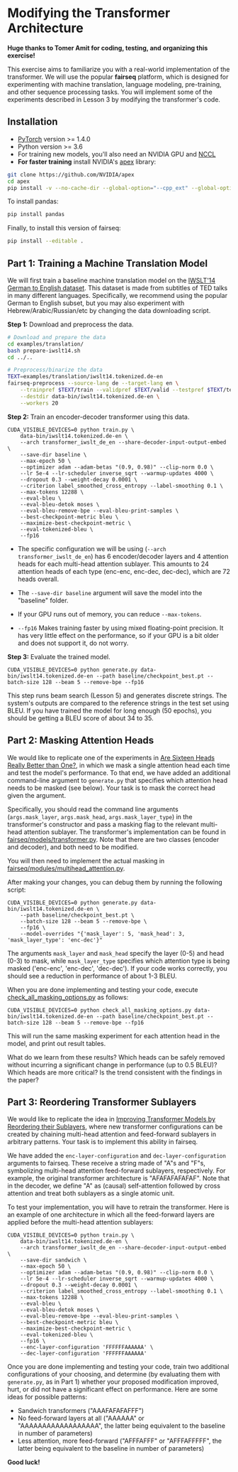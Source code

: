 # Modifying the Transformer Architecture

**Huge thanks to Tomer Amit for coding, testing, and organizing this exercise!**

This exercise aims to familiarize you with a real-world implementation of the transformer.
We will use the popular **fairseq** platform, which is designed for experimenting with machine translation, language modeling, pre-training, and other sequence processing tasks.
You will implement some of the experiments described in Lesson 3 by modifying the transformer's code.

## Installation

* [PyTorch](http://pytorch.org/) version >= 1.4.0
* Python version >= 3.6
* For training new models, you'll also need an NVIDIA GPU and [NCCL](https://github.com/NVIDIA/nccl)
* **For faster training** install NVIDIA's [apex](https://github.com/NVIDIA/apex) library:
```bash
git clone https://github.com/NVIDIA/apex
cd apex
pip install -v --no-cache-dir --global-option="--cpp_ext" --global-option="--cuda_ext" --global-option="--deprecated_fused_adam" --global-option="--xentropy" --global-option="--fast_multihead_attn" ./
```

To install pandas:
```bash
pip install pandas
```

Finally, to install this version of fairseq:
```bash
pip install --editable .
```

## Part 1: Training a Machine Translation Model

We will first train a baseline machine translation model on the [IWSLT'14 German to English dataset](http://workshop2014.iwslt.org/downloads/proceeding.pdf).
This dataset is made from subtitles of TED talks in many different languages. Specifically, we recommend using the popular German to English subset, but you may also experiment with Hebrew/Arabic/Russian/etc by changing the data downloading script.

**Step 1:** Download and preprocess the data.
```bash
# Download and prepare the data
cd examples/translation/
bash prepare-iwslt14.sh
cd ../..

# Preprocess/binarize the data
TEXT=examples/translation/iwslt14.tokenized.de-en
fairseq-preprocess --source-lang de --target-lang en \
    --trainpref $TEXT/train --validpref $TEXT/valid --testpref $TEXT/test \
    --destdir data-bin/iwslt14.tokenized.de-en \
    --workers 20
```

**Step 2:** Train an encoder-decoder transformer using this data.
```
CUDA_VISIBLE_DEVICES=0 python train.py \
    data-bin/iwslt14.tokenized.de-en \
    --arch transformer_iwslt_de_en --share-decoder-input-output-embed \
    --save-dir baseline \
    --max-epoch 50 \
    --optimizer adam --adam-betas "(0.9, 0.98)" --clip-norm 0.0 \
    --lr 5e-4 --lr-scheduler inverse_sqrt --warmup-updates 4000 \
    --dropout 0.3 --weight-decay 0.0001 \
    --criterion label_smoothed_cross_entropy --label-smoothing 0.1 \
    --max-tokens 12288 \
    --eval-bleu \
    --eval-bleu-detok moses \
    --eval-bleu-remove-bpe --eval-bleu-print-samples \
    --best-checkpoint-metric bleu \
    --maximize-best-checkpoint-metric \
    --eval-tokenized-bleu \
    --fp16
```

* The specific configuration we will be using (```--arch transformer_iwslt_de_en```) has 6 encoder/decoder layers and 4 attention heads for each multi-head attention sublayer. This amounts to 24 attention heads of each type (enc-enc, enc-dec, dec-dec), which are 72 heads overall.

* The ```--save-dir baseline``` argument will save the model into the "baseline" folder.

* If your GPU runs out of memory, you can reduce ```--max-tokens```.

* ```--fp16``` Makes training faster by using mixed floating-point precision. It has very little effect on the performance, so if your GPU is a bit older and does not support it, do not worry.

**Step 3:** Evaluate the trained model.
```
CUDA_VISIBLE_DEVICES=0 python generate.py data-bin/iwslt14.tokenized.de-en --path baseline/checkpoint_best.pt --batch-size 128 --beam 5 --remove-bpe --fp16
```

This step runs beam search (Lesson 5) and generates discrete strings. The system's outputs are compared to the reference strings in the test set using BLEU. If you have trained the model for long enough (50 epochs), you should be getting a BLEU score of about 34 to 35.


## Part 2: Masking Attention Heads

We would like to replicate one of the experiments in [Are Sixteen Heads Really Better than One?](https://arxiv.org/abs/1905.10650), in which we mask a single attention head each time and test the model's performance.
To that end, we have added an additional command-line argument to ```generate.py``` that specifies which attention head needs to be masked (see below). Your task is to mask the correct head given the argument.

Specifically, you should read the command line arguments (```args.mask_layer```, ```args.mask_head```, ```args.mask_layer_type```) in the transformer's constructor and pass a masking flag to the relevant multi-head attention sublayer. The transformer's implementation can be found in [fairseq/models/transformer.py](fairseq/models/transformer.py). Note that there are two classes (encoder and decoder), and both need to be modified.

You will then need to implement the actual masking in [fairseq/modules/multihead_attention.py](fairseq/modules/multihead_attention.py).

After making your changes, you can debug them by running the following script:
```
CUDA_VISIBLE_DEVICES=0 python generate.py data-bin/iwslt14.tokenized.de-en \
    --path baseline/checkpoint_best.pt \
    --batch-size 128 --beam 5 --remove-bpe \
	--fp16 \
    --model-overrides "{'mask_layer': 5, 'mask_head': 3, 'mask_layer_type': 'enc-dec'}"
```
The arguments ```mask_layer``` and ```mask_head``` specify the layer (0-5) and head (0-3) to mask, while ```mask_layer_type``` specifies which attention type is being masked ('enc-enc', 'enc-dec', 'dec-dec'). If your code works correctly, you should see a reduction in performance of about 1-3 BLEU.

When you are done implementing and testing your code, execute [check_all_masking_options.py](check_all_masking_options.py) as follows:
```
CUDA_VISIBLE_DEVICES=0 python check_all_masking_options.py data-bin/iwslt14.tokenized.de-en --path baseline/checkpoint_best.pt --batch-size 128 --beam 5 --remove-bpe --fp16
```
This will run the same masking experiment for each attention head in the model, and print out result tables.

What do we learn from these results? Which heads can be safely removed without incurring a significant change in performance (up to 0.5 BLEU)? Which heads are more critical? Is the trend consistent with the findings in the paper?


## Part 3: Reordering Transformer Sublayers

We would like to replicate the idea in [Improving Transformer Models by Reordering their Sublayers](https://arxiv.org/abs/1911.03864), where new transformer configurations can be created by chaining multi-head attention and feed-forward sublayers in arbitrary patterns. Your task is to implement this ability in fairseq.

We have added the ```enc-layer-configuration``` and ```dec-layer-configuration``` arguments to fairseq. These receive a string made of "A"s and "F"s, symbolizing multi-head attention feed-forward sublayers, respectively. For example, the original transformer architecture is "AFAFAFAFAFAF". Note that in the decoder, we define "A" as (causal) self-attention followed by cross attention and treat both sublayers as a single atomic unit.

To test your implementation, you will have to retrain the transformer. Here is an example of one architecture in which all the feed-forward layers are applied before the multi-head attention sublayers:
```
CUDA_VISIBLE_DEVICES=0 python train.py \
    data-bin/iwslt14.tokenized.de-en \
    --arch transformer_iwslt_de_en --share-decoder-input-output-embed \
    --save-dir sandwich \
    --max-epoch 50 \
    --optimizer adam --adam-betas "(0.9, 0.98)" --clip-norm 0.0 \
    --lr 5e-4 --lr-scheduler inverse_sqrt --warmup-updates 4000 \
    --dropout 0.3 --weight-decay 0.0001 \
    --criterion label_smoothed_cross_entropy --label-smoothing 0.1 \
    --max-tokens 12288 \
    --eval-bleu \
    --eval-bleu-detok moses \
    --eval-bleu-remove-bpe --eval-bleu-print-samples \
    --best-checkpoint-metric bleu \
    --maximize-best-checkpoint-metric \
    --eval-tokenized-bleu \
    --fp16 \
    --enc-layer-configuration 'FFFFFFAAAAAA' \
    --dec-layer-configuration 'FFFFFFAAAAAA'
```

Once you are done implementing and testing your code, train two additional configurations of your choosing, and determine (by evaluating them with ```generate.py```, as in Part 1) whether your proposed modification improved, hurt, or did not have a significant effect on performance. Here are some ideas for possible patterns:
* Sandwich transformers ("AAAFAFAFAFFF")
* No feed-forward layers at all ("AAAAAA" or "AAAAAAAAAAAAAAAAAA", the latter being equivalent to the baseline in number of parameters)
* Less attention, more feed-forward ("AFFFAFFF" or "AFFFAFFFFF", the latter being equivalent to the baseline in number of parameters)

**Good luck!**
